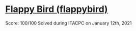 # [Flappy Bird (flappybird)](https://training.olinfo.it/#/task/ois_flappybird/statement)
Score: 100/100
Solved during ITACPC on January 12th, 2021

